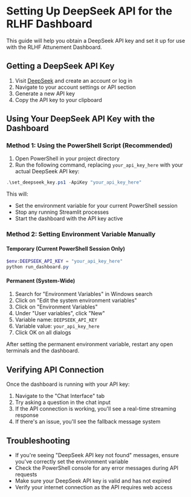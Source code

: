 # Setting Up DeepSeek API for the RLHF Dashboard

This guide will help you obtain a DeepSeek API key and set it up for use with the RLHF Attunement Dashboard.

## Getting a DeepSeek API Key

1. Visit [DeepSeek](https://platform.deepseek.com/) and create an account or log in
2. Navigate to your account settings or API section
3. Generate a new API key
4. Copy the API key to your clipboard

## Using Your DeepSeek API Key with the Dashboard

### Method 1: Using the PowerShell Script (Recommended)

1. Open PowerShell in your project directory
2. Run the following command, replacing `your_api_key_here` with your actual DeepSeek API key:

```powershell
.\set_deepseek_key.ps1 -ApiKey "your_api_key_here"
```

This will:
- Set the environment variable for your current PowerShell session
- Stop any running Streamlit processes
- Start the dashboard with the API key active

### Method 2: Setting Environment Variable Manually

#### Temporary (Current PowerShell Session Only)

```powershell
$env:DEEPSEEK_API_KEY = "your_api_key_here"
python run_dashboard.py
```

#### Permanent (System-Wide)

1. Search for "Environment Variables" in Windows search
2. Click on "Edit the system environment variables"
3. Click on "Environment Variables"
4. Under "User variables", click "New"
5. Variable name: `DEEPSEEK_API_KEY`
6. Variable value: `your_api_key_here`
7. Click OK on all dialogs

After setting the permanent environment variable, restart any open terminals and the dashboard.

## Verifying API Connection

Once the dashboard is running with your API key:

1. Navigate to the "Chat Interface" tab
2. Try asking a question in the chat input
3. If the API connection is working, you'll see a real-time streaming response
4. If there's an issue, you'll see the fallback message system

## Troubleshooting

- If you're seeing "DeepSeek API key not found" messages, ensure you've correctly set the environment variable
- Check the PowerShell console for any error messages during API requests
- Make sure your DeepSeek API key is valid and has not expired
- Verify your internet connection as the API requires web access 